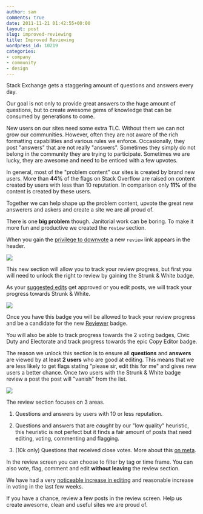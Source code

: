 ```yaml
---
author: sam
comments: true
date: 2011-11-21 01:42:55+00:00
layout: post
slug: improved-reviewing
title: Improved Reviewing
wordpress_id: 10219
categories:
- company
- community
- design
---
```


Stack Exchange gets a staggering amount of questions and answers every day.

Our goal is not only to provide great answers to the huge amount of questions, but to create awesome gems of knowledge that can be consumed by generations to come.

New users on our sites need some extra TLC. Without them we can not grow our communities. However, often they are not aware of the rich formatting capabilities and various rules we enforce. Occasionally, they post "answers" that are not really "answers". Sometimes they simply do not belong in the community they are trying to participate. Sometimes we are lucky, they are awesome and need to be enticed with a few upvotes.

In general, most of the "problem content" our sites is created by brand new users. More than **44%** of the flags on Stack Overflow are raised on content created by users with less than 10 reputation. In comparison only **11%** of the content is created by these users.

Together we can help shape up the problem content, upvote the great new answerers and askers and create a site we are all proud of.

There is one **big problem** though. Janitorial work can be boring. To make it more fun and productive we created the `review` section.

When you gain the [privilege to downvote](http://stackoverflow.com/privileges/vote-down) a new `review` link appears in the header.

![](http://blog.stackoverflow.com/wp-content/uploads/review1.png)

This new section will allow you to track your review progress, but first you will need to unlock the right to review by gaining the Strunk & White badge.

As your [suggested edits](http://blog.stackoverflow.com/2011/02/suggested-edits-and-edit-review/) get approved or you edit posts, we will track your progress towards Strunk & White.

![](http://blog.stackoverflow.com/wp-content/uploads/progress1.png)

Once you have this badge you will be allowed to track your review progress and be a candidate for the new [Reviewer](http://stackoverflow.com/badges/1478/reviewer) badge.

You will also be able to track progress towards the 2 voting badges, Civic Duty and Electorate and track progress towards the epic Copy Editor badge.

The reason we unlock this section is to ensure all **questions** and **answers** are viewed by at least **2 users** who are good at editing. This means that we are less likely to get flags stating "please sir, edit this for me" and gives new users a better chance. Once two users with the Strunk & White badge review a post the post will "vanish" from the list.

![](http://blog.stackoverflow.com/wp-content/uploads/reviewprogress.png)

The review section focuses on 3 areas.





  1. Questions and answers by users with 10 or less reputation.


  2. Questions and answers that are _caught_ by our "low quality" heuristic, this heuristic is not perfect but it finds a fair amount of posts that need editing, voting, commenting and flagging.


  3. (10k only) Questions that received close votes. More about this [on meta](http://meta.stackoverflow.com/questions/111734/26-000-questions-have-close-votes-now-what).  



In the review screen you can choose to filter by tag or time frame. You can also vote, flag, comment and edit **without leaving** the review section.

We have had a very [noticeable increase in editing](http://meta.stackoverflow.com/questions/112600/has-the-new-reviewing-interface-and-or-the-badge-objectively-reduced-spam-and-no/112692#112692) and reasonable increase in voting in the last few weeks.

If you have a chance, review a few posts in the review screen. Help us create awesome, clean and useful sites we are proud of.

